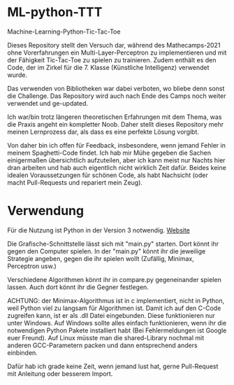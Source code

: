 # ML-python-TTT

Machine-Learning-Python-Tic-Tac-Toe

Dieses Repository stellt den Versuch dar, während des Mathecamps-2021 ohne Vorerfahrungen ein Multi-Layer-Perceptron zu implementieren und mit der Fähigkeit Tic-Tac-Toe zu spielen zu trainieren.
Zudem enthält es den Code, der im Zirkel für die 7. Klasse (Künstliche Intelligenz) verwendet wurde.

Das verwenden von Bibliotheken war dabei verboten, wo bliebe denn sonst die Challenge.
Das Repository wird auch nach Ende des Camps noch weiter verwendet und ge-updated.

Ich war/bin trotz längeren theoretischen Erfahrungen mit dem Thema, was die Praxis angeht ein kompletter Noob.
Daher stellt dieses Repository mehr meinen Lernprozess dar, als dass es eine perfekte Lösung vorgibt.

Von daher bin ich offen für Feedback, insbesondere, wenn jemand Fehler in meinem Spaghetti-Code findet.
Ich hab mir Mühe gegeben die Sachen einigermaßen übersichtlich aufzuteilen, aber ich kann meist nur Nachts hier dran arbeiten und hab auch eigentlich nicht wirklich Zeit dafür.
Beides keine idealen Voraussetzungen für schönen Code, als habt Nachsicht (oder macht Pull-Requests und repariert mein Zeug).

# Verwendung

Für die Nutzung ist Python in der Version 3 notwendig. [Website](https://www.python.org/)

Die Grafische-Schnittstelle lässt sich mit "main.py" starten. Dort könnt ihr gegen den Computer spielen.
In der "main.py" könnt ihr die jeweilige Strategie angeben, gegen die ihr spielen wollt (Zufällig, Minimax, Perceptron usw.)

Verschiedene Algorithmen könnt ihr in compare.py gegeneinander spielen lassen.
Auch dort könnt ihr die Gegner festlegen.

ACHTUNG: der Minimax-Algorithmus ist in c implementiert, nicht in Python, weil Python viel zu langsam für Algorithmen ist.
Damit ich auf den C-Code zugreifen kann, ist er als .dll Datei eingebunden.
Diese funktionieren nur unter Windows.
Auf Windows sollte alles einfach funktionieren, wenn ihr die notwendigen Python Pakete installiert habt (Bei Fehlermeldungen ist Google euer Freund).
Auf Linux müsste man die shared-Library nochmal mit anderen GCC-Parametern packen und dann entsprechend anders einbinden.

Dafür hab ich grade keine Zeit, wenn jemand lust hat, gerne Pull-Request mit Anleitung oder besserem Import.
